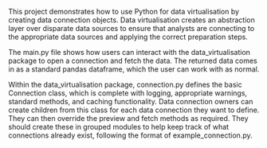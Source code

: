 This project demonstrates how to use Python for data virtualisation by creating data connection objects. 
Data virtualisation creates an abstraction layer over disparate data sources to ensure that analysts are connecting to the appropriate data sources and applying the correct preparation steps. 

The main.py file shows how users can interact with the data_virtualisation package to open a connection and fetch the data. 
The returned data comes in as a standard pandas dataframe, which the user can work with as normal.

Within the data_virtualisation package, connection.py defines the basic Connection class, which is complete with logging, appropriate warnings, standard methods, and caching functionality. 
Data connection owners can create children from this class for each data connection they want to define. They can then override the preview and fetch methods as required.
They should create these in grouped modules to help keep track of what connections already exist, following the format of example_connection.py.

